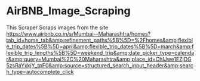 # AirBNB_Image_Scraping
This Scraper Scraps images from the site
https://www.airbnb.co.in/s/Mumbai--Maharashtra/homes?tab_id=home_tab&amp;refinement_paths%5B%5D=%2Fhomes&amp;flexible_trip_dates%5B%5D=april&amp;flexible_trip_dates%5B%5D=march&amp;flexible_trip_lengths%5B%5D=weekend_trip&amp;date_picker_type=calendar&amp;query=Mumbai%2C%20Maharashtra&amp;place_id=ChIJwe1EZjDG5zsRaYxkjY_tpF0&amp;source=structured_search_input_header&amp;search_type=autocomplete_click
